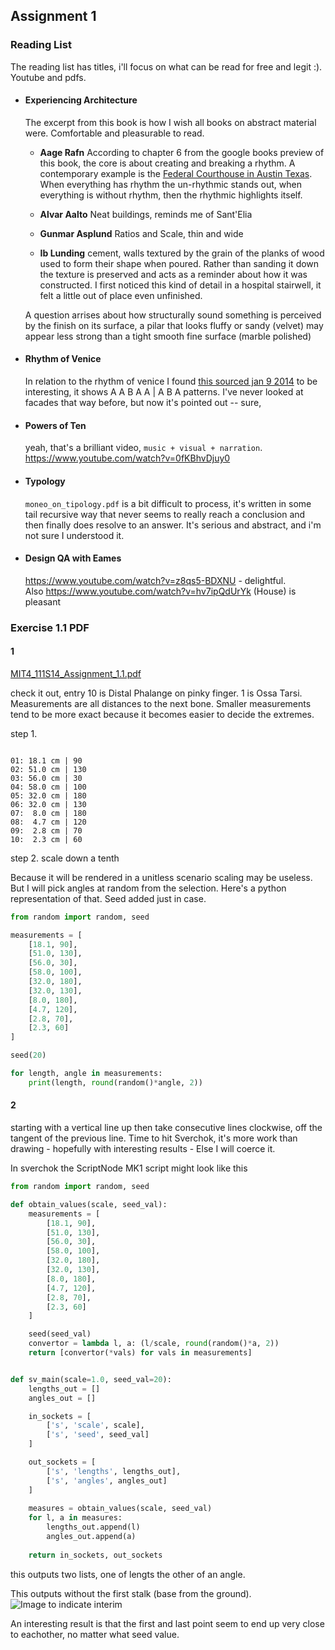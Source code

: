 ## Assignment 1

### Reading List 

The reading list has titles, i'll focus on what can be read for free and legit :). Youtube and pdfs. 

- #### Experiencing Architecture
  The excerpt from this book is how I wish all books on abstract material were. Comfortable and pleasurable to read. 

  - **Aage Rafn** 
  According to chapter 6 from the google books preview of this book, the core is about creating and breaking a rhythm. A contemporary example is the [Federal Courthouse in Austin Texas](http://en.wikipedia.org/wiki/Austin,_Texas#mediaviewer/File:Federal_Courthouse,_Austin,_TX_IMG_6339.JPG). When everything has rhythm the un-rhythmic stands out, when everything is without rhythm, then the rhythmic highlights itself.

  - **Alvar Aalto**
  Neat buildings, reminds me of Sant'Elia

  - **Gunmar Asplund**
  Ratios and Scale, thin and wide

  - **Ib Lunding** cement, walls textured by the grain of the planks of wood used to form their shape when poured. Rather than sanding it down the texture is preserved and acts as a reminder about how it was constructed. I first noticed this kind of detail in a hospital stairwell, it felt a little out of place even unfinished.

  A question arrises about how structurally sound something is perceived by the finish on its surface, a pilar that looks fluffy or sandy (velvet) may appear less strong than a tight smooth fine surface (marble polished)

- #### Rhythm of Venice
  In relation to the rhythm of venice I found [this sourced jan 9 2014](http://ocw.mit.edu/courses/architecture/4-111-introduction-to-architecture-environmental-design-spring-2014/readings/) to be interesting, it shows A A B A A | A B A patterns. I've never looked at facades that way before, but now it's pointed out -- sure, 

- #### Powers of Ten
  yeah, that's a brilliant video, `music + visual + narration`. 
  https://www.youtube.com/watch?v=0fKBhvDjuy0

- #### Typology
  `moneo_on_tipology.pdf` is a bit difficult to process, it's written in some tail recursive way that never seems to really reach a conclusion and then finally does resolve to an answer. It's serious and abstract, and i'm not sure I understood it. 

- #### Design QA with Eames
  https://www.youtube.com/watch?v=z8qs5-BDXNU - delightful.  
  Also https://www.youtube.com/watch?v=hv7ipQdUrYk (House) is pleasant

### Exercise 1.1 PDF

#### 1

[MIT4_111S14_Assignment_1.1.pdf](http://ocw.mit.edu/courses/architecture/4-111-introduction-to-architecture-environmental-design-spring-2014/assignments/MIT4_111S14_Assignment_1.1.pdf)

check it out, entry 10 is Distal Phalange on pinky finger. 1 is Ossa Tarsi. Measurements are all distances to the next bone. Smaller measurements tend to be more exact because it becomes easier to decide the extremes.

step 1.

```text

01: 18.1 cm | 90
02: 51.0 cm | 130
03: 56.0 cm | 30
04: 58.0 cm | 100
05: 32.0 cm | 180
06: 32.0 cm | 130
07:  8.0 cm | 180
08:  4.7 cm | 120
09:  2.8 cm | 70
10:  2.3 cm | 60
```

step 2. scale down a tenth

Because it will be rendered in a unitless scenario scaling may be useless. But I will pick angles at random from the selection. Here's a python representation of that. Seed added just in case.

```python
from random import random, seed

measurements = [
    [18.1, 90],
    [51.0, 130],
    [56.0, 30],
    [58.0, 100],
    [32.0, 180],
    [32.0, 130],
    [8.0, 180],
    [4.7, 120],
    [2.8, 70],
    [2.3, 60]
]

seed(20)

for length, angle in measurements:
    print(length, round(random()*angle, 2))

```

#### 2

starting with a vertical line up then take consecutive lines clockwise, off the tangent of the previous line.
Time to hit Sverchok, it's more work than drawing - hopefully with interesting results - Else I will coerce it.

In sverchok the ScriptNode MK1 script might look like this

```Python
from random import random, seed

def obtain_values(scale, seed_val):
    measurements = [
        [18.1, 90],
        [51.0, 130],
        [56.0, 30],
        [58.0, 100],
        [32.0, 180],
        [32.0, 130],
        [8.0, 180],
        [4.7, 120],
        [2.8, 70],
        [2.3, 60]
    ]

    seed(seed_val)
    convertor = lambda l, a: (l/scale, round(random()*a, 2))
    return [convertor(*vals) for vals in measurements]


def sv_main(scale=1.0, seed_val=20):
    lengths_out = []
    angles_out = []

    in_sockets = [
        ['s', 'scale', scale],
        ['s', 'seed', seed_val]
    ]

    out_sockets = [
        ['s', 'lengths', lengths_out],
        ['s', 'angles', angles_out]
    ]
    
    measures = obtain_values(scale, seed_val)
    for l, a in measures:
        lengths_out.append(l)
        angles_out.append(a)
    
    return in_sockets, out_sockets

```
this outputs two lists, one of lengts the other of an angle.

This outputs without the first stalk (base from the ground). 
![Image to indicate interim](https://cloud.githubusercontent.com/assets/619340/5706030/d6dd63f8-9a7d-11e4-9be2-a2402a89f0fd.png)

An interesting result is that the first and last point seem to end up very close to eachother, no matter what seed value.





